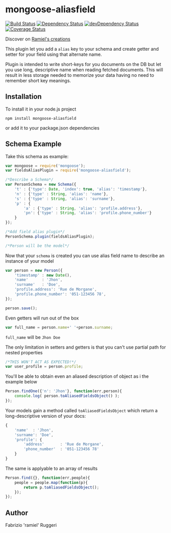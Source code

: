 mongoose-aliasfield
===================

[![Build Status](https://travis-ci.org/ramiel/mongoose-aliasfield.svg?branch=master)](https://travis-ci.org/ramiel/mongoose-aliasfield)
[![Dependency Status](https://david-dm.org/ramiel/mongoose-aliasfield.svg)](https://david-dm.org/ramiel/mongoose-aliasfield)
[![devDependency Status](https://david-dm.org/ramiel/mongoose-aliasfield/dev-status.svg)](https://david-dm.org/ramiel/mongoose-aliasfield#info=devDependencies)
[![Coverage Status](https://coveralls.io/repos/ramiel/mongoose-aliasfield/badge.svg?branch=master&service=github)](https://coveralls.io/github/ramiel/mongoose-aliasfield?branch=master)

Discover on [Ramiel's creations](http://www.ramielcreations.com/projects/alias-fields-plugin-for-mongoose/ "Ramiel's creations page")

This plugin let you add a `alias` key to your schema and create getter and setter for your field using that alternate name.

Plugin is intended to write short-keys for you documents on the DB but let you use long, descriptive name when reading fetched documents.
This will result in less storage needed to memorize your data having no need to remember short key meanings.

## Installation

To install it in your node.js project

```
npm install mongoose-aliasfield
```

or add it to your package.json dependencies

## Schema Example

Take this schema as example:

```javascript
var mongoose = require('mongoose');
var fieldsAliasPlugin = require('mongoose-aliasfield');

/*Describe a Schema*/
var PersonSchema = new Schema({
	't' : {'type': Date, 'index': true, 'alias': 'timestamp'},
	'n' : {'type' : String, 'alias': 'name'},
	's' : {'type' : String, 'alias': 'surname'},
	'p' : {
		'a' : {'type' : String, 'alias': 'profile.address'},
		'pn': {'type' : String, 'alias': 'profile.phone_number'}
	}
});

/*Add field alias plugin*/
PersonSchema.plugin(fieldsAliasPlugin);

/*Person will be the model*/
```

Now that your `schema` is created you can use alias field name to describe an instance of your model

```javascript
var person = new Person({
	'timestamp'	: new Date(),
	'name'		: 'Jhon',
	'surname'	: 'Doe',
	'profile.address': 'Rue de Morgane',
	'profile.phone_number': '051-123456 78',
});

person.save();

```

Even getters will run out of the box

```javascript
var full_name = person.name+' '+person.surname;
```

`full_name` will be `Jhon Doe`

The only limitation in setters and getters is that you can't use partial path for nested properties

```javascript
/*THIS WON'T ACT AS EXPECTED!*/
var user_profile = person.profile;
```

You'll be able to obtain even an aliased description of object as i the example below

```javascript
Person.findOne({'n': 'Jhon'}, function(err,person){
	console.log( person.toAliasedFieldsObject() );
});

```
Your models gain a method called `toAliasedFieldsObject` which return a long-descriptive version of your docs:

```javascript
{
	'name'	: 'Jhon',
	'surname': 'Doe',
	'profile': {
		'address' 		: 'Rue de Morgane',
		'phone_number'	: '051-123456 78'
	}
}
```

The same is applyable to an array of results

```javascript
Person.find({}, function(err,people){
	people = people.map(function(p){
		return p.toAliasedFieldsObject();
	});
});

```

## Author

Fabrizio 'ramiel' Ruggeri